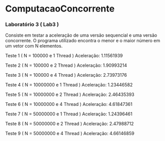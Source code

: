 # ComputacaoConcorrente

### Laboratório 3 ( Lab3 )

Consiste em testar a aceleração de uma versão sequencial e uma versão concorrente. O programa utilizado encontra o menor e o maior número em um vetor com N elementos.

Teste 1 ( N = 100000 e 1 Thread )
Aceleração: 1.11561939

Teste 2 ( N = 100000 e 2 Thread )
Aceleração: 1.90993214

Teste 3 ( N = 100000 e 4 Thread )
Aceleração: 2.73973176


Teste 4 ( N = 10000000 e 1 Thread )
Aceleração: 1.23446582

Teste 5 ( N = 10000000 e 2 Thread )
Aceleração: 2.46435393

Teste 6 ( N = 10000000 e 4 Thread )
Aceleração: 4.61847361


Teste 7 ( N = 50000000 e 1 Thread )
Aceleração: 1.24396461

Teste 8 ( N = 50000000 e 2 Thread )
Aceleração: 2.47988712

Teste 9 ( N = 50000000 e 4 Thread )
Aceleração: 4.66146859
